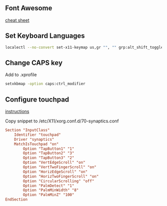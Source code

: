 ## Font Awesome
[cheat sheet](https://fontawesome.com/cheatsheet)

## Set Keyboard Languages
```sh
localectl --no-convert set-x11-keymap us,gr "", "" grp:alt_shift_toggle
```

## Change CAPS key
Add to .xprofile
```sh
setxkbmap -option caps:ctrl_modifier
```

## Configure touchpad
[instructions](https://wiki.archlinux.org/index.php/Touchpad_Synaptics)

Copy snippet to /etc/X11/xorg.conf.d/70-synaptics.conf
```cfg
Section "InputClass"
    Identifier "touchpad"
    Driver "synaptics"
    MatchIsTouchpad "on"
        Option "TapButton1" "1"
        Option "TapButton2" "3"
        Option "TapButton3" "2"
        Option "VertEdgeScroll" "on"
        Option "VertTwoFingerScroll" "on"
        Option "HorizEdgeScroll" "on"
        Option "HorizTwoFingerScroll" "on"
        Option "CircularScrolling" "off"
        Option "PalmDetect" "1"
        Option "PalmMinWidth" "8"
        Option "PalmMinZ" "100"
EndSection
```




